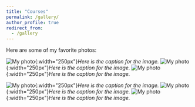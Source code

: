 ```yaml
---
title: "Courses"
permalink: /gallery/
author_profile: true
redirect_from:
  - /gallery
---
```


Here are some of my favorite photos:

![My photo](https://mbh1234.github.io/keerthana.github.io/images/3.jpeg){:width="250px"}*Here is the caption for the image.* 
![My photo](https://mbh1234.github.io/keerthana.github.io/images/3.jpeg){:width="250px"}*Here is the caption for the image.*
![My photo](https://mbh1234.github.io/keerthana.github.io/images/3.jpeg){:width="250px"}*Here is the caption for the image.*

![My photo](https://mbh1234.github.io/keerthana.github.io/images/3.jpeg){:width="250px"}*Here is the caption for the image.*
![My photo](https://mbh1234.github.io/keerthana.github.io/images/3.jpeg){:width="250px"}*Here is the caption for the image.*
![My photo](https://mbh1234.github.io/keerthana.github.io/images/3.jpeg){:width="250px"}*Here is the caption for the image.*
